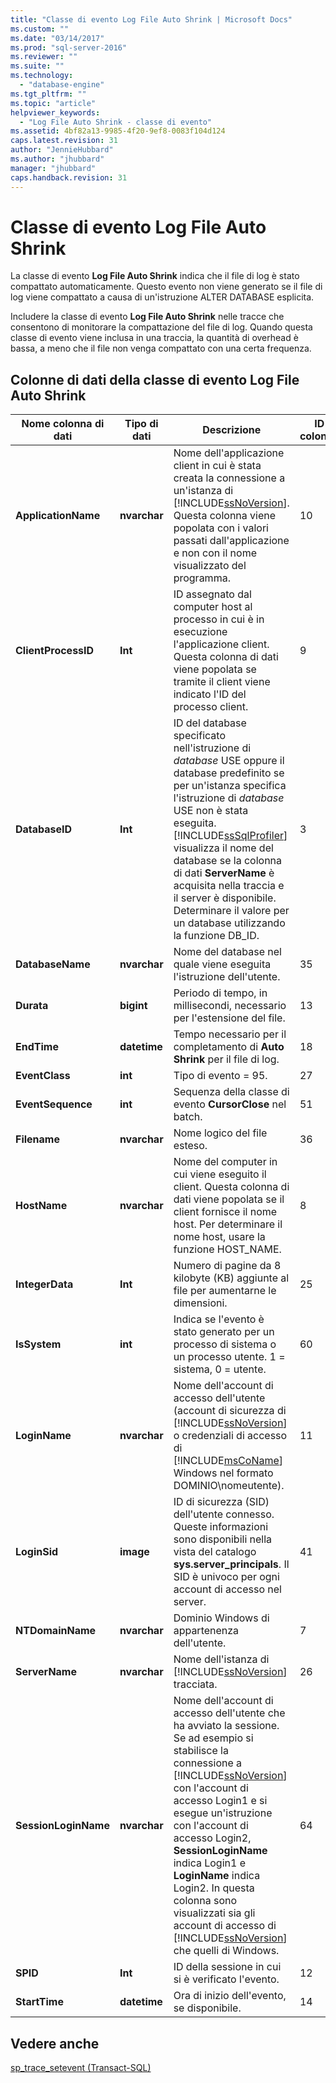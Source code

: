 ```yaml
---
title: "Classe di evento Log File Auto Shrink | Microsoft Docs"
ms.custom: ""
ms.date: "03/14/2017"
ms.prod: "sql-server-2016"
ms.reviewer: ""
ms.suite: ""
ms.technology: 
  - "database-engine"
ms.tgt_pltfrm: ""
ms.topic: "article"
helpviewer_keywords: 
  - "Log File Auto Shrink - classe di evento"
ms.assetid: 4bf82a13-9985-4f20-9ef8-0083f104d124
caps.latest.revision: 31
author: "JennieHubbard"
ms.author: "jhubbard"
manager: "jhubbard"
caps.handback.revision: 31
---
```

# Classe di evento Log File Auto Shrink
  La classe di evento **Log File Auto Shrink** indica che il file di log è stato compattato automaticamente. Questo evento non viene generato se il file di log viene compattato a causa di un'istruzione ALTER DATABASE esplicita.  
  
 Includere la classe di evento **Log File Auto Shrink** nelle tracce che consentono di monitorare la compattazione del file di log. Quando questa classe di evento viene inclusa in una traccia, la quantità di overhead è bassa, a meno che il file non venga compattato con una certa frequenza.  
  
## Colonne di dati della classe di evento Log File Auto Shrink  
  
|Nome colonna di dati|Tipo di dati|Descrizione|ID colonna|Filtrabile|  
|----------------------|---------------|-----------------|---------------|----------------|  
|**ApplicationName**|**nvarchar**|Nome dell'applicazione client in cui è stata creata la connessione a un'istanza di [!INCLUDE[ssNoVersion](../../includes/ssnoversion-md.md)]. Questa colonna viene popolata con i valori passati dall'applicazione e non con il nome visualizzato del programma.|10|Sì|  
|**ClientProcessID**|**Int**|ID assegnato dal computer host al processo in cui è in esecuzione l'applicazione client. Questa colonna di dati viene popolata se tramite il client viene indicato l'ID del processo client.|9|Sì|  
|**DatabaseID**|**Int**|ID del database specificato nell'istruzione di *database* USE oppure il database predefinito se per un'istanza specifica l'istruzione di *database* USE non è stata eseguita. [!INCLUDE[ssSqlProfiler](../../includes/sssqlprofiler-md.md)] visualizza il nome del database se la colonna di dati **ServerName** è acquisita nella traccia e il server è disponibile. Determinare il valore per un database utilizzando la funzione DB_ID.|3|Sì|  
|**DatabaseName**|**nvarchar**|Nome del database nel quale viene eseguita l'istruzione dell'utente.|35|Sì|  
|**Durata**|**bigint**|Periodo di tempo, in millisecondi, necessario per l'estensione del file.|13|Sì|  
|**EndTime**|**datetime**|Tempo necessario per il completamento di **Auto Shrink** per il file di log.|18|Sì|  
|**EventClass**|**int**|Tipo di evento = 95.|27|No|  
|**EventSequence**|**int**|Sequenza della classe di evento **CursorClose** nel batch.|51|No|  
|**Filename**|**nvarchar**|Nome logico del file esteso.|36|Sì|  
|**HostName**|**nvarchar**|Nome del computer in cui viene eseguito il client. Questa colonna di dati viene popolata se il client fornisce il nome host. Per determinare il nome host, usare la funzione HOST_NAME.|8|Sì|  
|**IntegerData**|**Int**|Numero di pagine da 8 kilobyte (KB) aggiunte al file per aumentarne le dimensioni.|25|Sì|  
|**IsSystem**|**int**|Indica se l'evento è stato generato per un processo di sistema o un processo utente. 1 = sistema, 0 = utente.|60|Sì|  
|**LoginName**|**nvarchar**|Nome dell'account di accesso dell'utente (account di sicurezza di [!INCLUDE[ssNoVersion](../../includes/ssnoversion-md.md)] o credenziali di accesso di [!INCLUDE[msCoName](../../includes/msconame-md.md)] Windows nel formato DOMINIO\nomeutente).|11|Sì|  
|**LoginSid**|**image**|ID di sicurezza (SID) dell'utente connesso. Queste informazioni sono disponibili nella vista del catalogo **sys.server_principals**. Il SID è univoco per ogni account di accesso nel server.|41|Sì|  
|**NTDomainName**|**nvarchar**|Dominio Windows di appartenenza dell'utente.|7|Sì|  
|**ServerName**|**nvarchar**|Nome dell'istanza di [!INCLUDE[ssNoVersion](../../includes/ssnoversion-md.md)] tracciata.|26|No|  
|**SessionLoginName**|**nvarchar**|Nome dell'account di accesso dell'utente che ha avviato la sessione. Se ad esempio si stabilisce la connessione a [!INCLUDE[ssNoVersion](../../includes/ssnoversion-md.md)] con l'account di accesso Login1 e si esegue un'istruzione con l'account di accesso Login2, **SessionLoginName** indica Login1 e **LoginName** indica Login2. In questa colonna sono visualizzati sia gli account di accesso di [!INCLUDE[ssNoVersion](../../includes/ssnoversion-md.md)] che quelli di Windows.|64|Sì|  
|**SPID**|**Int**|ID della sessione in cui si è verificato l'evento.|12|Sì|  
|**StartTime**|**datetime**|Ora di inizio dell'evento, se disponibile.|14|Sì|  
  
## Vedere anche  
 [sp_trace_setevent &#40;Transact-SQL&#41;](../../relational-databases/system-stored-procedures/sp-trace-setevent-transact-sql.md)  
  
  